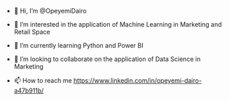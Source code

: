 - 👋 Hi, I’m @OpeyemiDairo

- 👀 I’m interested in the application of Machine Learning in Marketing and Retail Space
- 🌱 I’m currently learning Python and Power BI
- 💞️ I’m looking to collaborate on the application of Data Science in Marketing
- 📫 How to reach me https://www.linkedin.com/in/opeyemi-dairo-a47b911b/

<!---
OpeyemiDairo/OpeyemiDairo is a ✨ special ✨ repository because its `README.md` (this file) appears on your GitHub profile.
You can click the Preview link to take a look at your changes.
--->
